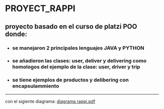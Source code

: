 # PROYECT_RAPPI
## proyecto basado en el curso de platzi POO donde:
* ### se manejaron 2 principales lenguajes JAVA y PYTHON
* ### se añadieron las clases: user, deliver y delivering como homologos del ejemplo de la clase: user, driver y trip
* ### se tiene ejemplos de productos y delibering con encapsulammiento
--------------------------------------------------
con el sigiente diagrama:
[diagrama rappi.pdf](https://github.com/JoseJuML/PROYECT_RAPPI/files/9735882/diagrama.rappi.pdf)

